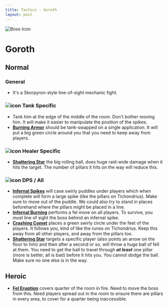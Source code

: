 ```yaml
---
title: Tactics - Goroth
layout: post
---
```



![Boss Icon](http://wow.zamimg.com/images/wow/journal/ui-ej-boss-goroth.png)
# Goroth

## Normal

### General

- It's a Skorpyron-style line-of-sight mechanic fight.

### ![icon](https://vignette4.wikia.nocookie.net/wowwiki/images/7/7e/Icon-class-role-tank-42x42.png/revision/latest/scale-to-width-down/20?cb=20131012150650) Tank Specific

- Tank him at the edge of the middle of the room. Don't bother moving him. It will make it easier to manipulate the position of the spikes.
- [**Burning Armor**]() should be tank-swapped on a single application. It will put a big green circle around you that you need to keep away from players.

### ![icon](https://vignette4.wikia.nocookie.net/wowwiki/images/0/07/Icon-class-role-healer-42x42.png/revision/latest/scale-to-width-down/20?cb=20131012150650) Healer Specific

- [**Shattering Star**]() the big rolling ball, does huge raid-wide damage when it hits the target. The number of pillars it hits on the way will reduce this.

### ![icon](https://vignette4.wikia.nocookie.net/wowwiki/images/3/3f/Icon-class-role-dealer-42x42.png/revision/latest/scale-to-width-down/20?cb=20131012150649) DPS / All

- [**Infernal Spikes**]() will case swirly puddles under players which when complete will form a large spike (like the pillars on Tichondrius). Make sure to move out of the puddle. We could also try to stand in places beforehand where the pillars might be placed in a line.
- [**Infernal Burning**]() performs a fel move on all players. To survive, you must line of sight the boss behind an infernal spike.
- [**Crashing Comet**]() places a green swirly circle under the feet of the players. It follows you, kind of like the runes on Tichondrius. Keep this away from all other players, and away from the pillars too.
- [**Shattering Star**]() targets a specific player (also points an arrow on the floor to him) and then after a second or so, will throw a huge ball of fell at them. You need to get the ball to travel through ***at least*** one pillar (more is better, all is bad) before it hits you. You cannot dodge the ball. Make sure no one else is in the way.

## Heroic

- [**Fel Eruption**]() covers quarter of the room in fire. Need to move the boss from this. Need players spread out in the room to ensure there are pillars in every area, to cover for a quarter being inaccessible.
